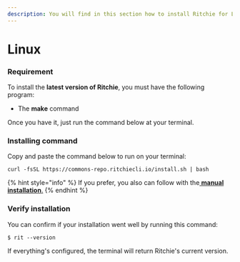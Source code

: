 ```yaml
---
description: You will find in this section how to install Ritchie for Linux.
---
```


# Linux

### Requirement

To install the **latest version of Ritchie**, you must have the following program:

* The **make** command

Once you have it, just run the command below at your terminal. 

### Installing command

Copy and paste the command below to run on your terminal: 

```text
curl -fsSL https://commons-repo.ritchiecli.io/install.sh | bash
```

{% hint style="info" %}
If you prefer, you also can follow with the[ **manual installation**.](manual-installation.md)
{% endhint %}

### Verify installation 

You can confirm if your installation went well by running this command: 

```text
$ rit --version
```

If everything's configured, the terminal will return Ritchie's current version.  

